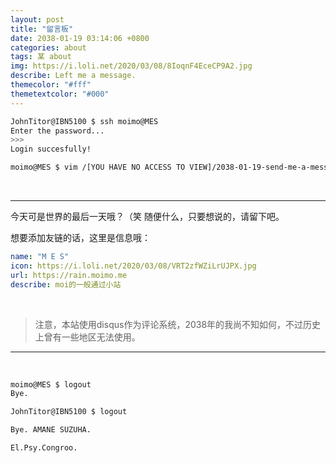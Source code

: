 ```yaml
---
layout: post
title: "留言板"
date: 2038-01-19 03:14:06 +0800
categories: about
tags: 某 about
img: https://i.loli.net/2020/03/08/8IoqnF4EceCP9A2.jpg
describe: Left me a message.
themecolor: "#fff"
themetextcolor: "#000"
---
```

````bash
JohnTitor@IBN5100 $ ssh moimo@MES
Enter the password... 
>>>
Login succesfully!

moimo@MES $ vim /[YOU HAVE NO ACCESS TO VIEW]/2038-01-19-send-me-a-message.md

````
<br>

-------



今天可是世界的最后一天哦？（笑
随便什么，只要想说的，请留下吧。



想要添加友链的话，这里是信息哦：

```yaml
name: "M E S"
icon: https://i.loli.net/2020/03/08/VRT2zfWZiLrUJPX.jpg
url: https://rain.moimo.me
describe: moi的一般通过小站
```

<br>

> 注意，本站使用disqus作为评论系统，2038年的我尚不知如何，不过历史上曾有一些地区无法使用。



-----------

<br>

```bash
moimo@MES $ logout
Bye.

JohnTitor@IBN5100 $ logout

Bye. AMANE SUZUHA.

El.Psy.Congroo.
```

